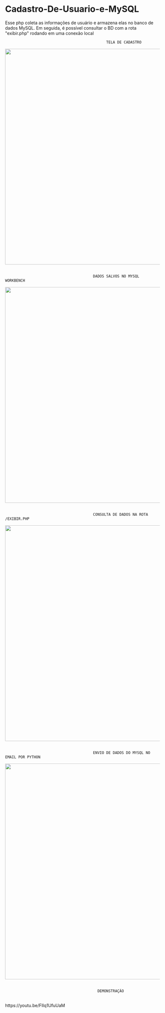 # Cadastro-De-Usuario-e-MySQL
Esse php coleta as informações de usuário e armazena elas no banco de dados MySQL. Em seguida, é possível consultar o BD com a rota "exibir.php" rodando em uma conexão local

                                                  TELA DE CADASTRO

<div align="center">
<img src="https://user-images.githubusercontent.com/43758559/174066184-5770a0c8-7dfd-4cb1-9fbb-caac32085728.jpeg" width="700px" />
</div>

<br>

                                            DADOS SALVOS NO MYSQL WORKBENCH
                                                      
<div align="center">
<img src="https://user-images.githubusercontent.com/43758559/174067495-37228a91-1a51-479a-ac09-af55b1778272.png" width="700px" />
</div>

<br>

                                            CONSULTA DE DADOS NA ROTA /EXIBIR.PHP
                                                      
<div align="center">
<img src="https://user-images.githubusercontent.com/43758559/174067898-243c46bc-03d5-4411-a277-affecf12b0c1.png" width="700px" />
</div>
<br>

                                            ENVIO DE DADOS DO MYSQL NO EMAIL POR PYTHON
                                                      
<div align="center">
<img src="https://user-images.githubusercontent.com/43758559/174071635-3d37f2d0-f933-40d1-8976-afb6edf287c9.png" width="700px" />
</div>
<br>

                                              DEMONSTRAÇÃO
<br>
                                                   https://youtu.be/FIlq1UfuUaM
